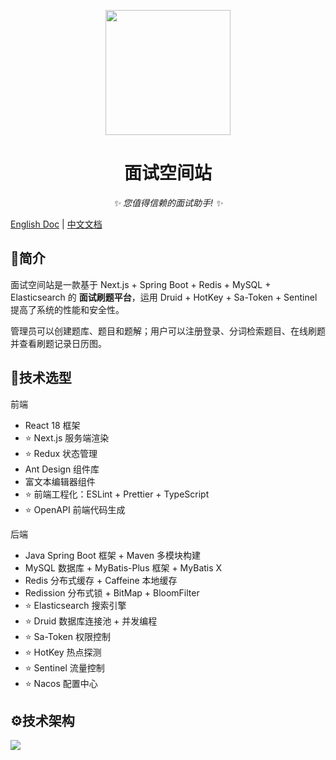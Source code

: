 <p align="center">
  <img src="https://kolin-blog.oss-cn-shanghai.aliyuncs.com/blog/202409142134902.png" width='200'>
</p>

<div align="center">

# 面试空间站

<!-- prettier-ignore-start -->
<!-- markdownlint-disable-next-line MD036 -->
_✨ 您值得信赖的面试助手! ✨_
<!-- prettier-ignore-end -->

</div>


[English Doc](./README_EN.md) | [中文文档](./README_CN.md)


## 🔖简介

面试空间站是一款基于 Next.js + Spring Boot + Redis + MySQL + Elasticsearch 的 **面试刷题平台**，运用 Druid + HotKey + Sa-Token + Sentinel 提高了系统的性能和安全性。

管理员可以创建题库、题目和题解；用户可以注册登录、分词检索题目、在线刷题并查看刷题记录日历图。



## 🔎技术选型

前端

- React 18 框架
- ⭐️ Next.js 服务端渲染
- ⭐️ Redux 状态管理
- Ant Design 组件库
- 富文本编辑器组件
- ⭐️ 前端工程化：ESLint + Prettier + TypeScript
- ⭐️ OpenAPI 前端代码生成



后端

- Java Spring Boot 框架 + Maven 多模块构建
- MySQL 数据库 + MyBatis-Plus 框架 + MyBatis X
- Redis 分布式缓存 + Caffeine 本地缓存
- Redission 分布式锁 + BitMap + BloomFilter
- ⭐️ Elasticsearch 搜索引擎
- ⭐️ Druid 数据库连接池 + 并发编程
- ⭐️ Sa-Token 权限控制
- ⭐️ HotKey 热点探测
- ⭐️ Sentinel 流量控制
- ⭐️ Nacos 配置中心



## ⚙️技术架构

![](https://kolin-blog.oss-cn-shanghai.aliyuncs.com/blog/202409082301171.png)